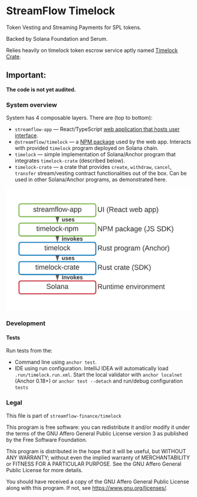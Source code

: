 # StreamFlow Timelock

Token Vesting and Streaming Payments for SPL tokens.

Backed by Solana Foundation and Serum.

Relies heavily on timelock token escrow service aptly named [Timelock Crate](https://github.com/streamflow-finance/timelock-crate/).

## Important:

**The code is not yet audited.**

### System overview

System has 4 composable layers. There are (top to bottom):

- `streamflow-app` — React/TypeScript [web application that hosts user interface](https://app.streamflow.finance).
- `@streamflow/timelock` — a [NPM package](https://www.npmjs.com/package/@streamflow/timelock) used by the web app.
  Interacts with provided `timelock` program deployed on Solana chain.
- `timelock` — simple implementation of Solana/Anchor program that integrates `timelock-crate` (described below).
- `timelock-crate` — a crate that provides `create`, `withdraw`, `cancel`, `transfer` stream/vesting contract
  functionalities out of the box. Can be used in other Solana/Anchor programs, as demonstrated here.

![Platform overview](/misc/platform.png)

### Development

#### Tests

Run tests from the: 
   - Command line using `anchor test`.
   - IDE using run configuration.
     IntelliJ IDEA will automatically load `.run/timelock.run.xml`.
     Start the local validator with `anchor localnet` (Anchor 0.18+) or `anchor test --detach` and run/debug configuration `tests`


### Legal

This file is part of `streamflow-finance/timelock`

This program is free software: you can redistribute it and/or modify it under the terms of the GNU Affero General Public
License version 3 as published by the Free Software Foundation.

This program is distributed in the hope that it will be useful, but WITHOUT ANY WARRANTY; without even the implied
warranty of MERCHANTABILITY or FITNESS FOR A PARTICULAR PURPOSE. See the GNU Affero General Public License for more
details.

You should have received a copy of the GNU Affero General Public License along with this program. If not,
see <https://www.gnu.org/licenses/>.
